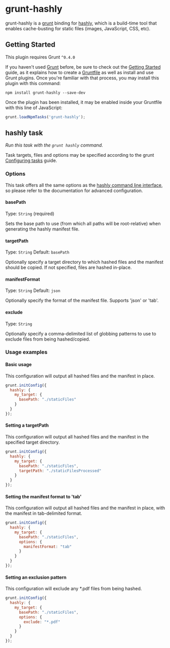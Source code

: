 grunt-hashly
======

grunt-hashly is a [grunt](http://gruntjs.com) binding for [hashly](https://github.com/labaneilers/hashly), which is a build-time tool that enables cache-busting for static files (images, JavaScript, CSS, etc). 
 
## Getting Started
This plugin requires Grunt `^0.4.0`

If you haven't used [Grunt](http://gruntjs.com/) before, be sure to check out the [Getting Started](http://gruntjs.com/getting-started) guide, as it explains how to create a [Gruntfile](http://gruntjs.com/sample-gruntfile) as well as install and use Grunt plugins. Once you're familiar with that process, you may install this plugin with this command:

```shell
npm install grunt-hashly --save-dev
```

Once the plugin has been installed, it may be enabled inside your Gruntfile with this line of JavaScript:

```js
grunt.loadNpmTasks('grunt-hashly');
```

## hashly task
_Run this task with the `grunt hashly` command._

Task targets, files and options may be specified according to the grunt [Configuring tasks](http://gruntjs.com/configuring-tasks) guide.

### Options

This task offers all the same options as the [hashly command line interface](http://github.com/labaneilers/hashly), so please refer to the documentation for advanced configuration.

#### basePath
Type: `String`  (required)

Sets the base path to use (from which all paths will be root-relative) when generating the hashly manifest file.

#### targetPath
Type: `String`
Default: `basePath`

Optionally specify a target directory to which hashed files and the manifest should be copied. If not specified, files are hashed in-place.

#### manifestFormat
Type: `String`
Default: `json`

Optionally specify the format of the manifest file. Supports 'json' or 'tab'.

#### exclude
Type: `String`

Optionally specify a comma-delimited list of globbing patterns to use to exclude files from being hashed/copied.

### Usage examples

#### Basic usage

This configuration will output all hashed files and the manifest in place.

```js
grunt.initConfig({
  hashly: {
    my_target: {
      basePath: "./staticFiles"
    }
  }
});
```

#### Setting a targetPath

This configuration will output all hashed files and the manifest in the specified target directory.

```js
grunt.initConfig({
  hashly: {
    my_target: {
      basePath: "./staticFiles",
      targetPath: "./staticFilesProcessed"
    }
  }
});
```

#### Setting the manifest format to 'tab'

This configuration will output all hashed files and the manifest in place, with the manifest in tab-delimited format.

```js
grunt.initConfig({
  hashly: {
    my_target: {
      basePath: "./staticFiles",
      options: {
        manifestFormat: "tab"
      }
    }
  }
});
```

#### Setting an exclusion pattern

This configuration will exclude any *.pdf files from being hashed.

```js
grunt.initConfig({
  hashly: {
    my_target: {
      basePath: "./staticFiles",
      options: {
        exclude: "*.pdf"
      }
    }
  }
});
```